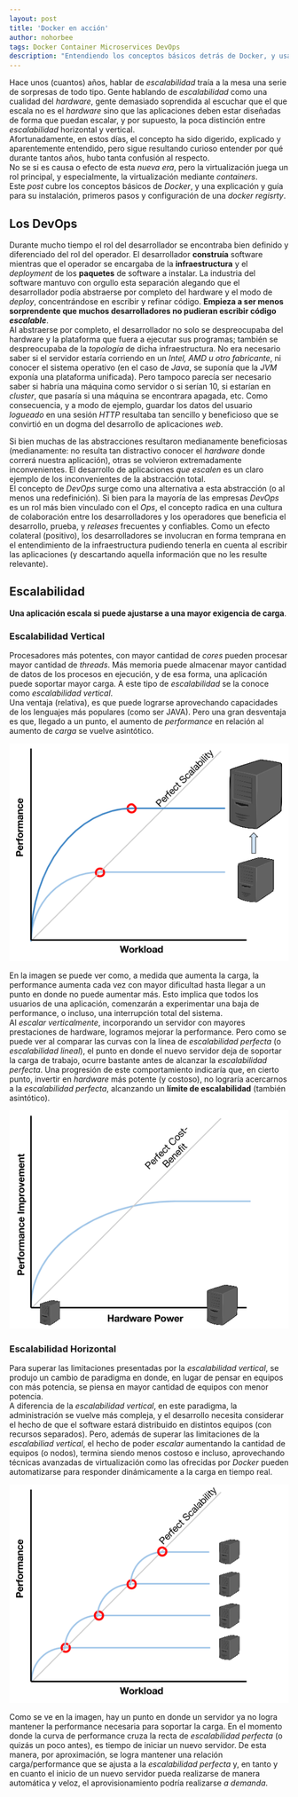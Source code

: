 ```yaml
---
layout: post
title: 'Docker en acción'
author: nohorbee
tags: Docker Container Microservices DevOps
description: "Entendiendo los conceptos básicos detrás de Docker, y usándolos para instalar una Docker Registry"
---
```


Hace unos (cuantos) años, hablar de *escalabilidad* traía a la mesa una serie de sorpresas de todo tipo. Gente hablando de *escalabilidad* como una cualidad del *hardware*, gente demasiado soprendida al escuchar que el que escala no es el *hardware* sino que las aplicaciones deben estar diseñadas de forma que puedan escalar, y por supuesto, la poca distinción entre *escalabilidad* horizontal y vertical.  
Afortunadamente, en estos días, el concepto ha sido digerido, explicado y aparentemente entendido, pero sigue resultando curioso entender por qué durante tantos años, hubo tanta confusión al respecto.  
No se si es causa o efecto de esta *nueva era*, pero la virtualización juega un rol principal, y especialmente, la virtualización mediante *containers*.  
Este *post* cubre los conceptos básicos de *Docker*, y una explicación y guía para su instalación, primeros pasos y configuración de una *docker regisrty*.
<!--MORE-->

## Los DevOps

Durante mucho tiempo el rol del desarrollador se encontraba bien definido y diferenciado del rol del operador. El desarrollador **construía** software mientras que el operador se encargaba de la **infraestructura** y el *deployment* de los **paquetes** de software a instalar. La industria del software mantuvo con orgullo esta separación alegando que el desarrollador podía abstraerse por completo del hardware y el modo de *deploy*, concentrándose en escribir y refinar código.  **Empieza a ser menos sorprendente que muchos desarrolladores no pudieran escribir código** ***escalable***.  
Al abstraerse por completo, el desarrollador no solo se despreocupaba del hardware y la plataforma que fuera a ejecutar sus programas; también se despreocupaba de la *topología* de dicha infraestructura. No era necesario saber si el servidor estaría corriendo en un *Intel, AMD u otro fabricante*, ni conocer el sistema operativo (en el caso de *Java*, se suponía que la *JVM* exponía una plataforma unificada). Pero tampoco parecía ser necesario saber si habría una máquina como servidor o si serían 10, si estarían en *cluster*, que pasaría si una máquina se encontrara apagada, etc. Como consecuencia, y a modo de ejemplo, guardar los datos del usuario *logueado* en una sesión *HTTP* resultaba tan sencillo y beneficioso que se convirtió en un dogma del desarrollo de aplicaciones *web*.  

Si bien muchas de las abstracciones resultaron medianamente beneficiosas (medianamente: no resulta tan distractivo conocer el *hardware* donde correrá nuestra aplicación), otras se volvieron extremadamente inconvenientes. El desarrollo de aplicaciones *que escalen* es un claro ejemplo de los inconvenientes de la abstracción total.  
El concepto de *DevOps* surge como una alternativa a esta abstracción (o al menos una redefinición). Si bien para la mayoría de las empresas *DevOps* es un rol más bien vinculado con el *Ops*, el concepto radica en una cultura de colaboración entre los desarrolladores y los operadores que beneficia el desarrollo, prueba, y *releases* frecuentes y confiables. Como un efecto colateral (positivo), los desarrolladores se involucran en forma temprana en el entendimiento de la infraestructura pudiendo tenerla en cuenta al escribir las aplicaciones (y descartando aquella información que no les resulte relevante).

## Escalabilidad

**Una aplicación escala si puede ajustarse a una mayor exigencia de carga**.

### Escalabilidad Vertical

Procesadores más potentes, con mayor cantidad de *cores* pueden procesar mayor cantidad de *threads*. Más memoria puede almacenar mayor cantidad de datos de los procesos en ejecución, y de esa forma, una aplicación puede soportar mayor carga. A este tipo de *escalabilidad* se la conoce como *escalabilidad vertical*.  
Una ventaja (relativa), es que puede lograrse aprovechando capacidades de los lenguajes más populares (como ser JAVA). Pero una gran desventaja es que, llegado a un punto, el aumento de *performance* en relación al aumento de *carga* se vuelve asintótico.

![Escalabilidad Vertical - Performance / Carga](/img/posts/verticalScaling.png)

En la imagen se puede ver como, a medida que aumenta la carga, la performance aumenta cada vez con mayor dificultad hasta llegar a un punto en donde no puede aumentar más. Esto implica que todos los usuarios de una aplicación, comenzarán a experimentar una baja de performance, o incluso, una interrupción total del sistema.  
Al *escalar verticalmente*, incorporando un servidor con mayores prestaciones de hardware, logramos mejorar la performance. Pero como se puede ver al comparar las curvas con la línea de *escalabilidad perfecta* (o *escalabilidad lineal*), el punto en donde el nuevo servidor deja de soportar la carga de trabajo, ocurre bastante antes de alcanzar la *escalabilidad perfecta*. Una progresión de este comportamiento indicaría que, en cierto punto, invertir en *hardware* más potente (y costoso), no lograría acercarnos a la *escalabilidad perfecta*, alcanzando un **límite de escalabilidad** (también asintótico).

![Escalabilidad Vertical - Ganancia / Potencia](/img/posts/verticalScalingSummary.png)

### Escalabilidad Horizontal

Para superar las limitaciones presentadas por la *escalabilidad vertical*, se produjo un cambio de paradigma en donde, en lugar de pensar en equipos con más potencia, se piensa en mayor cantidad de equipos con menor potencia.  
A diferencia de la *escalabilidad vertical*, en este paradigma, la administración se vuelve más compleja, y el desarrollo necesita considerar el hecho de que el software estará distribuido en distintos equipos (con recursos separados). Pero, además de superar las limitaciones de la *escalabiliad vertical*, el hecho de poder *escalar* aumentando la cantidad de equipos (o nodos), termina siendo menos costoso e incluso, aprovechando técnicas avanzadas de virtualización como las ofrecidas por *Docker* pueden automatizarse para responder dinámicamente a la carga en tiempo real.

![Escalabilidad Horizontal - Performance / Carga](/img/posts/horizontalScaling.png)

Como se ve en la imagen, hay un punto en donde un servidor ya no logra mantener la performance necesaria para soportar la carga. En el momento donde la curva de performance cruza la recta de *escalabilidad perfecta* (o quizás un poco antes), es tiempo de iniciar un nuevo servidor. De esta manera, por aproximación, se logra mantener una relación carga/performance que se ajusta a la *escalabilidad perfecta* y, en tanto y en cuanto el inicio de un nuevo servidor pueda realizarse de manera automática y veloz, el aprovisionamiento podría realizarse *a demanda*.
